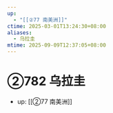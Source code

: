 ```yaml
---
up:
  - "[[②77 南美洲]]"
ctime: 2025-03-01T13:24:30+08:00
aliases:
  - 乌拉圭
mtime: 2025-09-09T12:37:05+08:00
---
```


# ②782 乌拉圭

- up: [[②77 南美洲]]
